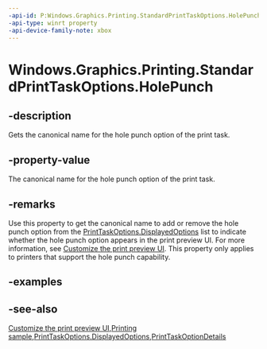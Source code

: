 ```yaml
---
-api-id: P:Windows.Graphics.Printing.StandardPrintTaskOptions.HolePunch
-api-type: winrt property
-api-device-family-note: xbox
---
```


<!-- Property syntax
public string HolePunch { get; }
-->

# Windows.Graphics.Printing.StandardPrintTaskOptions.HolePunch

## -description
Gets the canonical name for the hole punch option of the print task.

## -property-value
The canonical name for the hole punch option of the print task.

## -remarks
Use this property to get the canonical name to add or remove the hole punch option from the [PrintTaskOptions.DisplayedOptions](printtaskoptions_displayedoptions.md) list to indicate whether the hole punch option appears in the print preview UI. For more information, see [Customize the print preview UI](https://docs.microsoft.com/windows/uwp/devices-sensors/customize-the-print-preview-ui). This property only applies to printers that support the hole punch capability.

## -examples

## -see-also
[Customize the print preview UI](https://docs.microsoft.com/windows/uwp/devices-sensors/customize-the-print-preview-ui),[Printing sample](https://github.com/Microsoft/Windows-universal-samples/tree/master/Samples/Printing),[PrintTaskOptions.DisplayedOptions](printtaskoptions_displayedoptions.md),[PrintTaskOptionDetails](../windows.graphics.printing.optiondetails/printtaskoptiondetails.md)